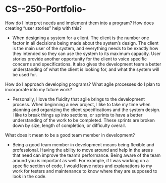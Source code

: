 # CS--250-Portfolio-
How do I interpret needs and implement them into a program? How does creating “user stories” help with this?

-	When designing a system for a client. The client is the number one factor in all decisions being made about the system’s design.
The client is the main user of the system, and everything needs to be exactly how they intended so they can use the system to its maximum
capacity. User stories provide another opportunity for the client to voice specific concerns and specifications. It also gives the
development team a better understanding of what the client is looking for, and what the system will be used for. 

How do I approach developing programs? What agile processes do I plan to incorporate into my future work?

-	Personally, I love the fluidity that agile brings to the development process. When beginning a new project, I like to take my time
when planning and organizing the client specifications and the system design. I like to break things up into sections, or sprints to have
a better understanding of the work to be completed. These sprints are broken down by size, length of completion, or difficulty overall.

What does it mean to be a good team member in development?

-	Being a good team member in development means being flexible and professional. Having the ability to move around and help in the areas
that need can improve the team’s performance. Being aware of the team around you is important as well. For example, if I was working on a
specific section of code, I would leave notes and explanations to my work for testers and maintenance to know where they are supposed to
look in the code. 
